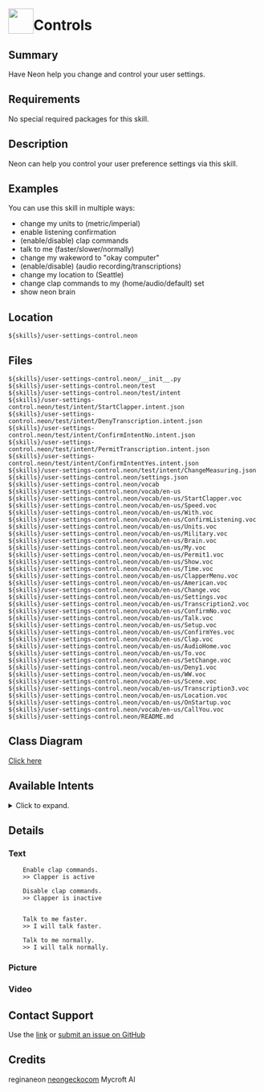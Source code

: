 # <img src='https://0000.us/klatchat/app/files/neon_images/icons/neon_skill.png' card_color="#FF8600" width="50" style="vertical-align:bottom">Controls

## Summary

Have Neon help you change and control your user settings.

## Requirements

No special required packages for this skill.

## Description

Neon can help you control your user preference settings via this skill.

## Examples

You can use this skill in multiple ways: 
* change my units to (metric/imperial)
* enable listening confirmation
* (enable/disable) clap commands 
* talk to me (faster/slower/normally) 
* change my wakeword to "okay computer"
* (enable/disable) (audio recording/transcriptions) 
* change my location to (Seattle)
* change clap commands to my (home/audio/default) set
* show neon brain
  
  

## Location

    ${skills}/user-settings-control.neon

## Files
    
    ${skills}/user-settings-control.neon/__init__.py
    ${skills}/user-settings-control.neon/test
    ${skills}/user-settings-control.neon/test/intent
    ${skills}/user-settings-control.neon/test/intent/StartClapper.intent.json
    ${skills}/user-settings-control.neon/test/intent/DenyTranscription.intent.json
    ${skills}/user-settings-control.neon/test/intent/ConfirmIntentNo.intent.json
    ${skills}/user-settings-control.neon/test/intent/PermitTranscription.intent.json
    ${skills}/user-settings-control.neon/test/intent/ConfirmIntentYes.intent.json
    ${skills}/user-settings-control.neon/test/intent/ChangeMeasuring.json
    ${skills}/user-settings-control.neon/settings.json
    ${skills}/user-settings-control.neon/vocab
    ${skills}/user-settings-control.neon/vocab/en-us
    ${skills}/user-settings-control.neon/vocab/en-us/StartClapper.voc
    ${skills}/user-settings-control.neon/vocab/en-us/Speed.voc
    ${skills}/user-settings-control.neon/vocab/en-us/With.voc
    ${skills}/user-settings-control.neon/vocab/en-us/ConfirmListening.voc
    ${skills}/user-settings-control.neon/vocab/en-us/Units.voc
    ${skills}/user-settings-control.neon/vocab/en-us/Military.voc
    ${skills}/user-settings-control.neon/vocab/en-us/Brain.voc
    ${skills}/user-settings-control.neon/vocab/en-us/My.voc
    ${skills}/user-settings-control.neon/vocab/en-us/Permit1.voc
    ${skills}/user-settings-control.neon/vocab/en-us/Show.voc
    ${skills}/user-settings-control.neon/vocab/en-us/Time.voc
    ${skills}/user-settings-control.neon/vocab/en-us/ClapperMenu.voc
    ${skills}/user-settings-control.neon/vocab/en-us/American.voc
    ${skills}/user-settings-control.neon/vocab/en-us/Change.voc
    ${skills}/user-settings-control.neon/vocab/en-us/Settings.voc
    ${skills}/user-settings-control.neon/vocab/en-us/Transcription2.voc
    ${skills}/user-settings-control.neon/vocab/en-us/ConfirmNo.voc
    ${skills}/user-settings-control.neon/vocab/en-us/Talk.voc
    ${skills}/user-settings-control.neon/vocab/en-us/Setup.voc
    ${skills}/user-settings-control.neon/vocab/en-us/ConfirmYes.voc
    ${skills}/user-settings-control.neon/vocab/en-us/Clap.voc
    ${skills}/user-settings-control.neon/vocab/en-us/AudioHome.voc
    ${skills}/user-settings-control.neon/vocab/en-us/To.voc
    ${skills}/user-settings-control.neon/vocab/en-us/SetChange.voc
    ${skills}/user-settings-control.neon/vocab/en-us/Deny1.voc
    ${skills}/user-settings-control.neon/vocab/en-us/WW.voc
    ${skills}/user-settings-control.neon/vocab/en-us/Scene.voc
    ${skills}/user-settings-control.neon/vocab/en-us/Transcription3.voc
    ${skills}/user-settings-control.neon/vocab/en-us/Location.voc
    ${skills}/user-settings-control.neon/vocab/en-us/OnStartup.voc
    ${skills}/user-settings-control.neon/vocab/en-us/CallYou.voc
    ${skills}/user-settings-control.neon/README.md


  

## Class Diagram

[Click here](https://0000.us/klatchat/app/files/neon_images/class_diagrams/user-settings-control.png)

## Available Intents
<details>
<summary>Click to expand.</summary>
<br>

### StartClapper.voc
    clapper
    clap
    clapp
    claps
    
### Speed.voc
    faster
    slower
    normally
    
### With.voc
    with
    while
    
### ConfirmListening.voc
    confirm listening
    listening confirmation
    ding
    
### Units.voc
    units
    measuring system
    
### Military.voc
    military
    24
    european
    full
    metric
    
### Brain.voc
    neon brain
    brain
    system brain
    debug window
    
### My.voc
    my
    my system
    
### Permit1.voc
    permit
    allow
    start
    begin
    enable
    
### Show.voc
    showing
    displaying
    display
    
### Time.voc
    time
    
### ClapperMenu.voc
    tell me my clap commands
    tell me my clapper menu
    tell me my clapper process menu
    
### American.voc
    imperial
    american
    12
    
### Change.voc
    change
    switch
    update
    set
    
### Settings.voc
    setting
    settings
    gestures
    gesture
    action
    commands
    command
    function
    
### Transcription2.voc
    transcription
    text
    
### ConfirmNo.voc
    no never mind
    
### Talk.voc
    talk to me
    
### Setup.voc
    setup
    set up
    configuration
    first run
    calibrate
    
### ConfirmYes.voc
    yes
    continue
    go ahead
    begin
    start
    
### Clap.voc
    clappper
    clapper process
    clap commands
    club commands
    
### AudioHome.voc
    audio
    home control
    home
    default
    
### To.voc
    to
    
### SetChange.voc
    set
    change
    
### Deny1.voc
    deny
    quit
    end
    disable
    
### WW.voc
    wake word
    ww
    wake words
    wakeword
    
### Scene.voc
    scene
    settings
    set
    preset
    
### Transcription3.voc
    audio
    text
    
### Location.voc
    location
    
### OnStartup.voc
    on startup
    by default
    
### CallYou.voc
    i will call you
    your new name is

</details>  

## Details

### Text
        Enable clap commands.
        >> Clapper is active
        
        Disable clap commands.
        >> Clapper is inactive


        Talk to me faster.
        >> I will talk faster.
        
        Talk to me normally.
        >> I will talk normally.
 
 
### Picture

### Video

  

## Contact Support

Use the [link](https://neongecko.com/ContactUs) or [submit an issue on GitHub](https://help.github.com/en/articles/creating-an-issue)

## Credits

reginaneon [neongeckocom](https://neongecko.com/) Mycroft AI
